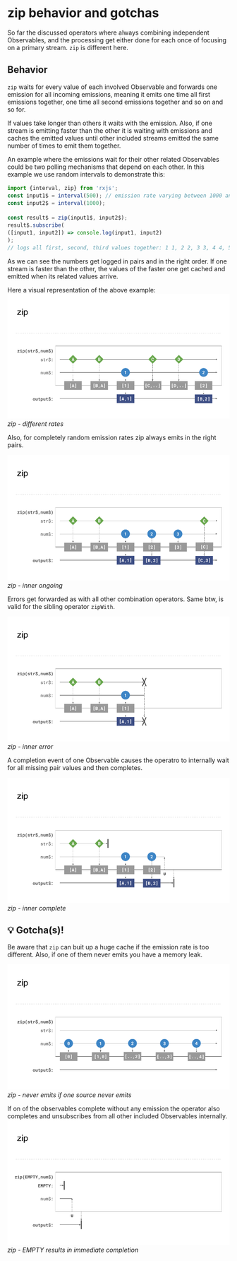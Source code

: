 # zip behavior and gotchas


So far the discussed operators where always  combining independent Observables, 
and the processing get either done for each once of focusing on a primary stream.
`zip` is different here.

## Behavior 

`zip` waits for every value of each involved Observable and forwards
 one emission for all incoming emissions, meaning it emits one time all first emissions together, 
 one time all second emissions together and so on and so for. 
 
 If values take longer than others it waits with the emission. 
 Also, if one stream is emitting faster than the other it is waiting with emissions and caches the emitted values until other included streams emitted the same number of times to emit them together.
 
An example where the emissions wait for their other related Observables could be two polling mechanisms that depend on each other.
In this example we use random intervals to demonstrate this:
```Typescript
import {interval, zip} from 'rxjs';
const input1$ = interval(500); // emission rate varying between 1000 and 3000 ms
const input2$ = interval(1000);

const result$ = zip(input1$, input2$);
result$.subscribe(
([input1, input2]) => console.log(input1, input2)
); 
// logs all first, second, third values together: 1 1, 2 2, 3 3, 4 4, 5 5, 6 6
```
As we can see the numbers get logged in pairs and in the right order.
If one stream is faster than the other, the values of the faster one get cached and emitted when its related values arrive.

Here a visual representation of the above example:
![zip - different rates](./assets/images/Reactive-architecture-and-ux-patterns_angular_combination-operators-zip-different-rates_michael-hladky.png)
_zip - different rates_

Also, for completely random emission rates zip always emits in the right pairs. 

![zip - inner ongoing](./assets/images/Reactive-architecture-and-ux-patterns_angular_combination-operators-zip-inner-ongoing_michael-hladky.png)
_zip - inner ongoing_

Errors get forwarded as with all other combination operators. Same btw, is valid for the sibling operator `zipWith`.

![zip - inner error](./assets/images/Reactive-architecture-and-ux-patterns_angular_combination-operators-zip-inner-error_michael-hladky.png)
_zip - inner error_

A completion event of one Observable causes the operatro to internally wait for all missing pair values and then completes.

![zip - inner complete](./assets/images/Reactive-architecture-and-ux-patterns_angular_combination-operators-zip-inner-complete_michael-hladky.png)
_zip - inner complete_

## 💡 Gotcha(s)!
Be aware that `zip` can buit up a huge cache if the emission rate is too different.
Also, if one of them never emits you have a memory leak.

![zip - never emits if one source never emits](./assets/images/Reactive-architecture-and-ux-patterns_angular_combination-operators-zip-never-emits_michael-hladky.png)
_zip - never emits if one source never emits_

If on of the observables complete without any emission the operator also completes and unsubscribes from all other included Observables internally.
![zip - EMPTY results in  immediate completion](./assets/images/Reactive-architecture-and-ux-patterns_angular_combination-operators-zip-empty-completes_michael-hladky.png)
_zip - EMPTY results in  immediate completion_

